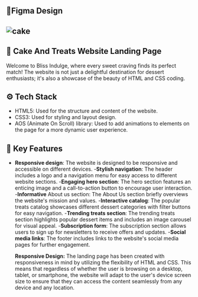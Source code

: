 🚀Figma Design
-----------------------------------------------------------------------------------------------------------------------------------------------------------------------------

![cake](https://github.com/Thati05/treats-landing-page-amination/assets/151874357/ddd1ab1d-9cbf-4a7b-bb82-efe96b3f5dbe)
------------------------------------------------------------------------------------------------------------------------------------------------------------------------------

🍥 Cake And Treats Website Landing Page
------------------------------------------------------------------------------------------------------------------------------------------------------------------------------
Welcome to Bliss Indulge, where every sweet craving finds its perfect match! The website is not just a delightful destination for dessert enthusiasts; it's also a showcase of the beauty of HTML and CSS coding.

⚙️ Tech Stack
------------------------------------------------------------------------------------------------------------------------------------------------------------------------------
- HTML5: Used for the structure and content of the website.
- CSS3: Used for styling and layout design.
- AOS (Animate On Scroll) library: Used to add animations to elements on the page for a more dynamic user experience.

🔋 Key Features
------------------------------------------------------------------------------------------------------------------------------------------------------------------------------
- **Responsive design**: The website is designed to be responsive and accessible on different devices.
-**Stylish navigation**: The header includes a logo and a navigation menu for easy access to different website sections.
-**Engaging hero section**: The hero section features an enticing image and a call-to-action button to encourage user interaction.
-**Informative** About us section: The About Us section briefly overviews the website's mission and values.
-**Interactive catalog**: The popular treats catalog showcases different dessert categories with filter buttons for easy navigation.
-**Trending treats section**: The trending treats section highlights popular dessert items and includes an image carousel for visual appeal.
-**Subscription form**: The subscription section allows users to sign up for newsletters to receive offers and updates.
-**Social media links**: The footer includes links to the website's social media pages for further engagement.

  **Responsive Design:**
The landing page has been created with responsiveness in mind by utilizing the flexibility of HTML and CSS. This means that regardless of whether the user is browsing on a desktop, tablet, or smartphone, the website will adapt to the user's device screen size to ensure that they can access the content seamlessly from any device and any location.


